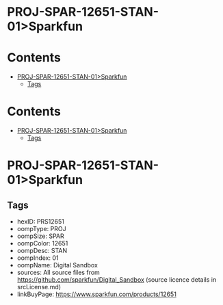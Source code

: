 
PROJ-SPAR-12651-STAN-01>Sparkfun
================================

Contents
========

* [PROJ-SPAR-12651-STAN-01>Sparkfun](#proj-spar-12651-stan-01sparkfun)
	* [Tags](#tags)

Contents
========

* [PROJ-SPAR-12651-STAN-01>Sparkfun](#proj-spar-12651-stan-01sparkfun)
	* [Tags](#tags)

# PROJ-SPAR-12651-STAN-01>Sparkfun

## Tags

- hexID: PRS12651
- oompType: PROJ
- oompSize: SPAR
- oompColor: 12651
- oompDesc: STAN
- oompIndex: 01
- oompName: Digital Sandbox
- sources: All source files from https://github.com/sparkfun/Digital_Sandbox (source licence details in srcLicense.md)
- linkBuyPage: https://www.sparkfun.com/products/12651
